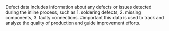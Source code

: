 Defect data includes information about any defects or issues detected during the inline process, such as 
	1. soldering defects, 
	2. missing components, 
	3. faulty connections. 
	#important  this data is used to track and analyze the quality of production and guide improvement efforts.

